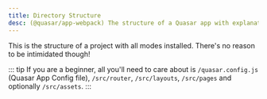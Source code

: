 ```yaml
---
title: Directory Structure
desc: (@quasar/app-webpack) The structure of a Quasar app with explanations for each folder and file.
---
```

This is the structure of a project with all modes installed. There's no reason to be intimidated though!

::: tip
If you are a beginner, all you'll need to care about is `/quasar.config.js` (Quasar App Config file), `/src/router`, `/src/layouts`, `/src/pages` and optionally `/src/assets`.
:::

<doc-q-component file="QuasarCliWebpack/DirectoryStructure/DirectoryStructure" />
